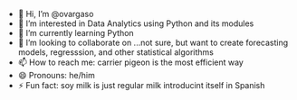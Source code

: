 - 👋 Hi, I’m @ovargaso
- 👀 I’m interested in Data Analytics using Python and its modules
- 🌱 I’m currently learning Python
- 💞️ I’m looking to collaborate on ...not sure, but want to create forecasting models, regresssion, and other statistical algorithms
- 📫 How to reach me: carrier pigeon is the most efficient way
- 😄 Pronouns: he/him
- ⚡ Fun fact: soy milk is just regular milk introducint itself in Spanish

<!---
ovargaso/ovargaso is a ✨ special ✨ repository because its `README.md` (this file) appears on your GitHub profile.
You can click the Preview link to take a look at your changes.
--->
